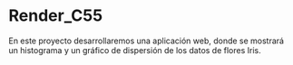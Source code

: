 # Render_C55
En este proyecto desarrollaremos una aplicación web, donde se mostrará un histograma y un gráfico de dispersión de los datos de flores Iris.
